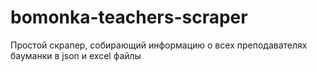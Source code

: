 # bomonka-teachers-scraper
Простой скрапер, собирающий информацию о всех преподавателях бауманки в json и excel файлы 
